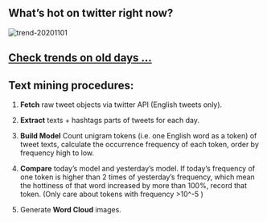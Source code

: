 ## What’s hot on twitter right now?

![trend-20201101][wordcloud]

[wordcloud]: https://raw.githubusercontent.com/xdqc/tweet-trend-everyday/master/word-cloud/trend-20201101.png?token=AF5V4P7ADR6KQBZ4CEDTNIK6AXRMU "trend-20201101"

## [Check trends on old days ...](https://github.com/xdqc/tweet-trend-everyday/tree/master/word-cloud)

## Text mining procedures:

1. **Fetch** raw tweet objects via twitter API (English tweets only).

2. **Extract** texts + hashtags parts of tweets for each day.

3. **Build Model** Count unigram tokens (i.e. one English word as a token) of tweet texts, calculate the occurrence frequency of each token, order by frequency high to low.

4. **Compare** today’s model and yesterday’s model. If today’s frequency of one token is higher than 2 times of yesterday’s frequency, which mean the hottiness of that word increased by more than 100%, record that token. (Only care about tokens with frequency >10^-5 )

5. Generate **Word Cloud** images.
